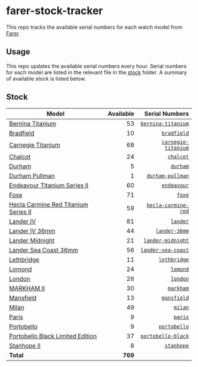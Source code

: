 # farer-stock-tracker

This repo tracks the available serial numbers for each watch model from [Farer](https://farer.com).

## Usage

This repo updates the available serial numbers every hour. Serial numbers for each model are listed in the relevant file in the [stock](./stock) folder. A summary of available stock is listed below.

## Stock

| Model | Available | Serial Numbers |
| ----- | --------: | -------------: |
| [Bernina Titanium](https://farer.com/products/bernina-titanium) | 53 | [`bernina-titanium`](./stock/bernina-titanium) |
| [Bradfield](https://farer.com/products/bradfield) | 10 | [`bradfield`](./stock/bradfield) |
| [Carnegie Titanium](https://farer.com/products/carnegie-titanium) | 68 | [`carnegie-titanium`](./stock/carnegie-titanium) |
| [Chalcot](https://farer.com/products/chalcot) | 24 | [`chalcot`](./stock/chalcot) |
| [Durham](https://farer.com/products/durham) | 5 | [`durham`](./stock/durham) |
| [Durham Pullman](https://farer.com/products/durham-pullman) | 1 | [`durham-pullman`](./stock/durham-pullman) |
| [Endeavour Titanium Series II](https://farer.com/products/endeavour) | 60 | [`endeavour`](./stock/endeavour) |
| [Foxe](https://farer.com/products/foxe) | 71 | [`foxe`](./stock/foxe) |
| [Hecla Carmine Red Titanium Series II](https://farer.com/products/hecla-carmine-red) | 59 | [`hecla-carmine-red`](./stock/hecla-carmine-red) |
| [Lander IV](https://farer.com/products/lander) | 81 | [`lander`](./stock/lander) |
| [Lander IV 36mm](https://farer.com/products/lander-36mm) | 44 | [`lander-36mm`](./stock/lander-36mm) |
| [Lander Midnight](https://farer.com/products/lander-midnight) | 21 | [`lander-midnight`](./stock/lander-midnight) |
| [Lander Sea Coast 36mm](https://farer.com/products/lander-sea-coast) | 56 | [`lander-sea-coast`](./stock/lander-sea-coast) |
| [Lethbridge](https://farer.com/products/lethbridge) | 11 | [`lethbridge`](./stock/lethbridge) |
| [Lomond](https://farer.com/products/lomond) | 24 | [`lomond`](./stock/lomond) |
| [London](https://farer.com/products/london) | 26 | [`london`](./stock/london) |
| [MARKHAM II](https://farer.com/products/markham) | 30 | [`markham`](./stock/markham) |
| [Mansfield](https://farer.com/products/mansfield) | 13 | [`mansfield`](./stock/mansfield) |
| [Milan](https://farer.com/products/milan) | 49 | [`milan`](./stock/milan) |
| [Paris](https://farer.com/products/paris) | 9 | [`paris`](./stock/paris) |
| [Portobello](https://farer.com/products/portobello) | 9 | [`portobello`](./stock/portobello) |
| [Portobello Black Limited Edition](https://farer.com/products/portobello-black) | 37 | [`portobello-black`](./stock/portobello-black) |
| [Stanhope II](https://farer.com/products/stanhope) | 8 | [`stanhope`](./stock/stanhope) |
| **Total** | **769** | |
